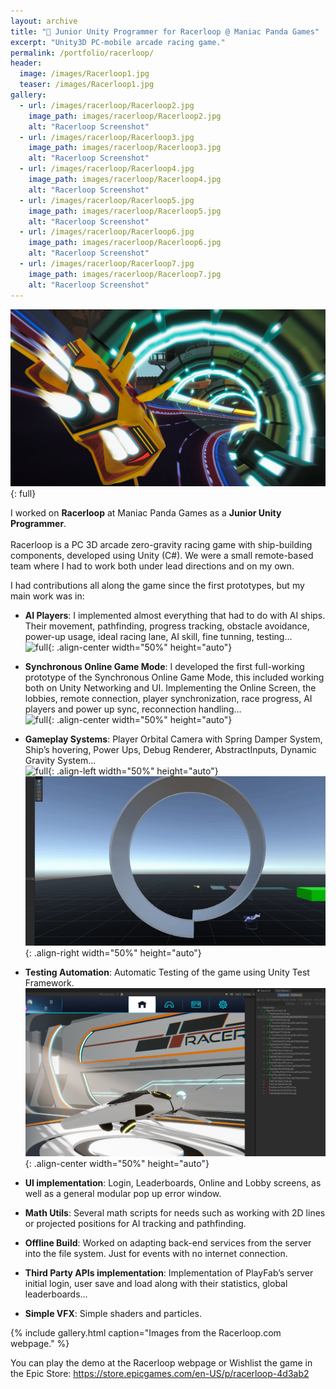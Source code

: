 ```yaml
---
layout: archive
title: "🚀 Junior Unity Programmer for Racerloop @ Maniac Panda Games"
excerpt: "Unity3D PC-mobile arcade racing game."
permalink: /portfolio/racerloop/
header:
  image: /images/Racerloop1.jpg
  teaser: /images/Racerloop1.jpg
gallery:
  - url: /images/racerloop/Racerloop2.jpg
    image_path: images/racerloop/Racerloop2.jpg
    alt: "Racerloop Screenshot"
  - url: /images/racerloop/Racerloop3.jpg
    image_path: images/racerloop/Racerloop3.jpg
    alt: "Racerloop Screenshot"
  - url: /images/racerloop/Racerloop4.jpg
    image_path: images/racerloop/Racerloop4.jpg
    alt: "Racerloop Screenshot"
  - url: /images/racerloop/Racerloop5.jpg
    image_path: images/racerloop/Racerloop5.jpg
    alt: "Racerloop Screenshot"
  - url: /images/racerloop/Racerloop6.jpg
    image_path: images/racerloop/Racerloop6.jpg
    alt: "Racerloop Screenshot"
  - url: /images/racerloop/Racerloop7.jpg
    image_path: images/racerloop/Racerloop7.jpg
    alt: "Racerloop Screenshot"
---
```


![full](/images/Racerloop1.jpg){: full}

I worked on **Racerloop** at Maniac Panda Games as a **Junior Unity Programmer**.
<br><br>Racerloop is a PC 3D arcade zero-gravity racing game with ship-building components, developed using Unity (C#). We were a small remote-based team where I had to work both under lead directions and on my own.

I had contributions all along the game since the first prototypes, but my main work was in:
- **AI Players**: I implemented almost everything that had to do with AI ships. Their movement, pathfinding, progress tracking, obstacle avoidance, power-up usage, ideal racing lane, AI skill, fine tunning, testing...
<br>![full](/images/racerloop/ezgif-1-b6f170d22e.gif){: .align-center width="50%" height="auto"}

- **Synchronous Online Game Mode**: I developed the first full-working prototype of the Synchronous Online Game Mode, this included working both on Unity Networking and UI. Implementing the Online Screen, the lobbies, remote connection, player synchronization, race progress, AI players and power up sync, reconnection handling...
<br>![full](/images/racerloop/ezgif-3-2279a6cc27.gif){: .align-center width="50%" height="auto"}

- **Gameplay Systems**: Player Orbital Camera with Spring Damper System, Ship’s hovering, Power Ups, Debug Renderer, AbstractInputs, Dynamic Gravity System...
<br>![full](/images/racerloop/ezgif-2-6595f0e17e.gif){: .align-left width="50%" height="auto"} ![full](/images/racerloop/ezgif-5-32998c4530.gif){: .align-right width="50%" height="auto"}

- **Testing Automation**: Automatic Testing of the game using Unity Test Framework.
<br>![full](/images/racerloop/racerlooptests.png){: .align-center width="50%" height="auto"}

- **UI implementation**: Login, Leaderboards, Online and Lobby screens, as well as a general modular pop up error window.

- **Math Utils**: Several math scripts for needs such as working with 2D lines or projected positions for AI tracking and pathfinding.

- **Offline Build**: Worked on adapting back-end services from the server into the file system. Just for events with no internet connection.

- **Third Party APIs implementation**: Implementation of PlayFab’s server initial login, user save and load along with their statistics, global leaderboards...

- **Simple VFX**: Simple shaders and particles.

{% include gallery.html caption="Images from the Racerloop.com webpage." %}

You can play the demo at the Racerloop webpage or Wishlist the game in the Epic Store:
https://store.epicgames.com/en-US/p/racerloop-4d3ab2